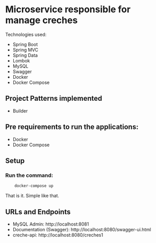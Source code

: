 # Microservice responsible for manage creches

Technologies used: 
- Spring Boot
- Spring MVC
- Spring Data
- Lombok
- MySQL
- Swagger
- Docker
- Docker Compose

## Project Patterns implemented

- Builder

## Pre requirements to run the applications:

- Docker
- Docker Compose

## Setup

### Run the command:

```bash
    docker-compose up
```

That is it. Simple like that.

## URLs and Endpoints

- MySQL Admin: http://localhost:8081
- Documentation (Swagger): http://localhost:8080/swagger-ui.html
- creche-api: http://localhost:8080/creches1